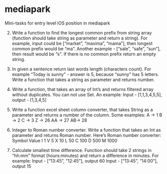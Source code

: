 # mediapark
Mini-tasks for entry level iOS position in mediapark

2. Write a function to find the longest common prefix from string array (function should
take string as parameter and return a string). For example, input could be [“market”,
“maxima”, “mama”], then longest common prefix would be “ma”. Another example -
[“sale”, “safe”, “sun”], then result would be “s”. If there is no common prefix return an
empty string.

3. In given a sentence return last words length (characters count). For example “Today is
sunny” - answer is 5, because “sunny” has 5 letters. Write a function that takes a 
string as parameter and returns number.

4. Write a function, that takes an array of Int’s and returns filtered array without
duplicates. You can not use Set. An example:
Input - [1,1,3,4,5,5], output - [1,3,4,5]

5. Write a function excel sheet column converter, that takes String as a parameter and
returns a number of the column. Some examples:
A -> 1
B -> 2
C -> 3
Z -> 26
AA -> 27
AB-> 28

6. Integer to Roman number converter. Write a function that takes an Int as parameter
and returns Roman number. Here’s Roman number converter:
Symbol Value
I 1
V 5
X 10
L 50
C 100
D 500
M 1000

7. Calculate smallest time difference. Function should take 2 strings in “hh:mm” format
(hours:minutes) and return a difference in minutes. For example:
Input - [“13:45”, ”12:45”], output 60
Input - [“13:45”, ”14:00”], output 15
